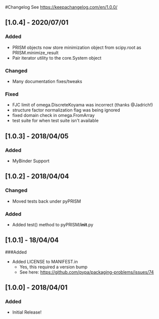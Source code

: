 #Changelog
See https://keepachangelog.com/en/1.0.0/

## [1.0.4] - 2020/07/01
### Added
- PRISM objects now store minimization object from scipy.root as PRISM.minimize_result
- Pair iterator utility to the core.System object

### Changed
- Many documentation fixes/tweaks
     
### Fixed
- FJC limit of omega.DiscreteKoyama was incorrect (thanks @Jadrich!)
- structure factor normalization flag was being ignored
- fixed domain check in omega.FromArray
- test suite for when test suite isn't available

## [1.0.3] - 2018/04/05
### Added
- MyBinder Support

## [1.0.2] - 2018/04/04
### Changed
- Moved tests back under pyPRISM

### Added
- Added test() method to pyPRISM/__init__.py

## [1.0.1] - 18/04/04
###Added
- Added LICENSE to MANIFEST.in
    - Yes, this required a version bump
    - See here: https://github.com/pypa/packaging-problems/issues/74

## [1.0.0] - 2018/04/01
### Added
- Initial Release! 

